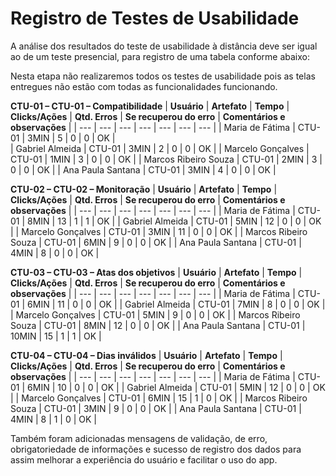 # Registro de Testes de Usabilidade
 A análise dos resultados do teste de usabilidade à distância deve ser igual ao de um teste presencial, para registro de uma tabela conforme abaixo:

Nesta etapa não realizaremos todos os testes de usabilidade pois as telas entregues não estão com todas as funcionalidades funcionando.

**CTU-01 – CTU-01 – Compatibilidade**
| **Usuário** 	| **Artefato** 	| **Tempo** | **Clicks/Ações** | **Qtd. Erros** | **Se recuperou do erro** | **Comentários e observações** |
| --- 	| --- 	| --- | ---  | --- | --- | --- |
| Maria de Fátima	     | CTU-01 	| 3MIN | 5  | 0 | 0 | OK |  
| Gabriel Almeida      | CTU-01 	| 3MIN | 2 | 0 | 0 | OK |
| Marcelo Gonçalves   	| CTU-01	 | 1MIN | 3 | 0 | 0 | OK |
| Marcos Ribeiro Souza | CTU-01 	| 2MIN | 3  | 0 | 0 | OK |
| Ana Paula Santana    | CTU-01  | 3MIN | 4  | 0 | 0 | OK |


**CTU-02 – CTU-02 – Monitoração**
| **Usuário** 	| **Artefato** 	| **Tempo** | **Clicks/Ações** | **Qtd. Erros** | **Se recuperou do erro** | **Comentários e observações** |
| --- 	| --- 	| --- | ---  | --- | --- | --- |
| Maria de Fátima	     | CTU-01 	| 8MIN | 13  | 1 | 1 | OK |
| Gabriel Almeida      | CTU-01 	| 5MIN | 12 | 0 | 0 | OK |
| Marcelo Gonçalves   	| CTU-01	 | 3MIN | 11 | 0 | 0 | OK |
| Marcos Ribeiro Souza | CTU-01 	| 6MIN | 9  | 0 | 0 | OK |
| Ana Paula Santana    | CTU-01  | 4MIN | 8  | 0 | 0 | OK |


**CTU-03 – CTU-03 – Atas dos objetivos**
| **Usuário** 	| **Artefato** 	| **Tempo** | **Clicks/Ações** | **Qtd. Erros** | **Se recuperou do erro** | **Comentários e observações** |
| --- 	| --- 	| --- | ---  | --- | --- | --- |
| Maria de Fátima	     | CTU-01 	| 6MIN | 11  | 0 | 0 | OK |
| Gabriel Almeida      | CTU-01 	| 7MIN | 8  | 0 | 0 | OK |
| Marcelo Gonçalves   	| CTU-01	 | 5MIN | 9  | 0 | 0 | OK |
| Marcos Ribeiro Souza | CTU-01 	| 8MIN | 12  | 0 | 0 | OK |
| Ana Paula Santana    | CTU-01  | 10MIN | 15  | 1 | 1 | OK |


**CTU-04 – CTU-04 – Dias inválidos**
| **Usuário** 	| **Artefato** 	| **Tempo** | **Clicks/Ações** | **Qtd. Erros** | **Se recuperou do erro** | **Comentários e observações** |
| --- 	| --- 	| --- | ---  | --- | --- | --- |
| Maria de Fátima	     | CTU-01 	| 6MIN | 10  | 0 | 0 | OK |
| Gabriel Almeida      | CTU-01 	| 5MIN | 12 | 0 | 0 | OK |
| Marcelo Gonçalves   	| CTU-01	 | 6MIN | 15 | 1 | 0 | OK |
| Marcos Ribeiro Souza | CTU-01 	| 3MIN | 9  | 0 | 0 | OK |
| Ana Paula Santana    | CTU-01  | 4MIN | 8  | 1 | 0 | OK |



Também foram adicionadas mensagens de validação, de erro, obrigatoriedade de informações e sucesso de registro dos dados para assim melhorar a experiência do usuário e facilitar o uso do app. 
